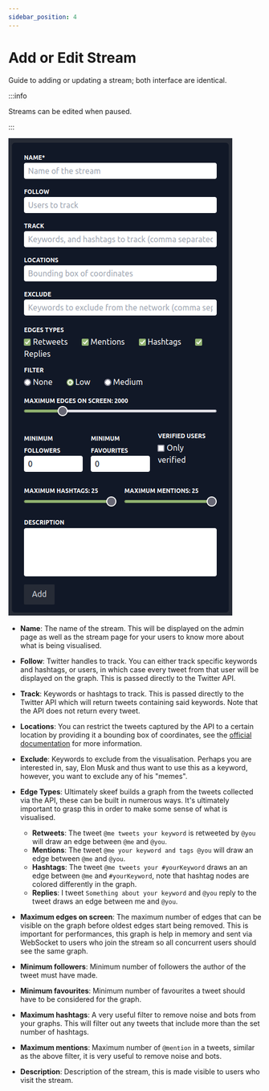 ```yaml
---
sidebar_position: 4
---
```


# Add or Edit Stream

Guide to adding or updating a stream; both interface
are identical.

:::info

Streams can be edited when paused.

:::

![Add or update a stream](../static/img/stream.png)

- __Name__: The name of the stream. 
This will be displayed on the admin page as well as the stream
page for your users to know more about what is being visualised.
- __Follow__: Twitter handles to track.
You can either track specific keywords and hashtags, or users,
in which case every tweet from that user will be displayed on the 
graph. This is passed directly to the Twitter API.
- __Track__: Keywords or hashtags to track. 
This is passed directly to the Twitter API which will return
tweets containing said keywords. Note that the API does not 
return every tweet.
- __Locations__: You can restrict the tweets captured by the 
API to a certain location by providing it a bounding box of
coordinates, see the 
[official documentation](https://developer.twitter.com/en/docs/twitter-api/v1/tweets/filter-realtime/guides/basic-stream-parameters#locations)
for more information.
- __Exclude__: Keywords to exclude from the visualisation.
Perhaps you are interested in, say, Elon Musk and thus want to use this
as a keyword, however, you want to exclude any of his "memes".
- __Edge Types__: Ultimately skeef builds a graph from the tweets
collected via the API, these can be built in numerous ways.
It's ultimately important to grasp this in order to make some
sense of what is visualised.

  - __Retweets__: The tweet `@me tweets your keyword` is retweeted by 
    `@you` will draw an edge between `@me` and `@you`.
  - __Mentions__: The tweet `@me your keyword and tags @you` will draw
    an edge between `@me` and `@you`.
  - __Hashtags__: The tweet `@me tweets your #yourKeyword` draws an
    an edge between `@me` and `#yourKeyword`, note that hashtag nodes
    are colored differently in the graph.
  - __Replies__: I tweet `Something about your keyword` and `@you` reply
    to the tweet draws an edge between me and `@you`.

- __Maximum edges on screen__: The maximum number of edges that can
be visible on the graph before oldest edges start being removed. 
This is important for performances, this graph is help in memory
and sent via WebSocket to users who join the stream so all concurrent 
users should see the same graph.
- __Minimum followers__: Minimum number of followers the author of 
the tweet must have made.
- __Minimum favourites__: Minimum number of favourites a tweet should
have to be considered for the graph.
- __Maximum hashtags__: A very useful filter to remove noise and bots
from your graphs. This will filter out any tweets that include more than
the set number of hashtags.
- __Maximum mentions__: Maximum number of `@mention` in a tweets,
similar as the above filter, it is very useful to remove noise and bots.
- __Description__: Description of the stream, this is made visible
to users who visit the stream.
